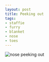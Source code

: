 ```yaml
---
layout: post
title: Peeking out
tags:
- staffie
- furry
- blanket
- nose
- toes
---
```

![nose peeking out](http://farm3.staticflickr.com/2856/9226048798_ee08c1eefb_o.jpg)
